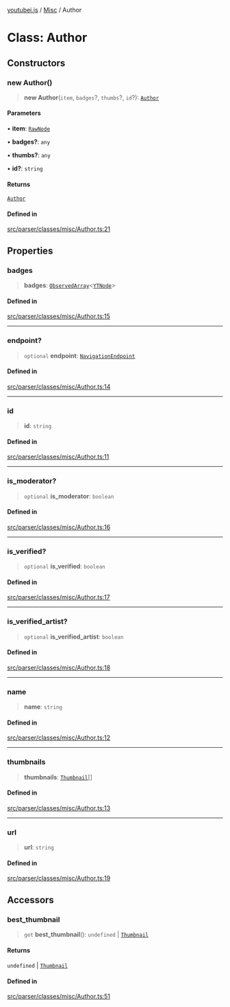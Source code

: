 [youtubei.js](../../../README.md) / [Misc](../README.md) / Author

# Class: Author

## Constructors

### new Author()

> **new Author**(`item`, `badges`?, `thumbs`?, `id`?): [`Author`](Author.md)

#### Parameters

• **item**: [`RawNode`](../../APIResponseTypes/type-aliases/RawNode.md)

• **badges?**: `any`

• **thumbs?**: `any`

• **id?**: `string`

#### Returns

[`Author`](Author.md)

#### Defined in

[src/parser/classes/misc/Author.ts:21](https://github.com/LuanRT/YouTube.js/blob/eb21af33db708f0355f4fb15881f5d4fabc7b06c/src/parser/classes/misc/Author.ts#L21)

## Properties

### badges

> **badges**: [`ObservedArray`](../../Helpers/type-aliases/ObservedArray.md)\<[`YTNode`](../../Helpers/classes/YTNode.md)\>

#### Defined in

[src/parser/classes/misc/Author.ts:15](https://github.com/LuanRT/YouTube.js/blob/eb21af33db708f0355f4fb15881f5d4fabc7b06c/src/parser/classes/misc/Author.ts#L15)

***

### endpoint?

> `optional` **endpoint**: [`NavigationEndpoint`](../../YTNodes/classes/NavigationEndpoint.md)

#### Defined in

[src/parser/classes/misc/Author.ts:14](https://github.com/LuanRT/YouTube.js/blob/eb21af33db708f0355f4fb15881f5d4fabc7b06c/src/parser/classes/misc/Author.ts#L14)

***

### id

> **id**: `string`

#### Defined in

[src/parser/classes/misc/Author.ts:11](https://github.com/LuanRT/YouTube.js/blob/eb21af33db708f0355f4fb15881f5d4fabc7b06c/src/parser/classes/misc/Author.ts#L11)

***

### is\_moderator?

> `optional` **is\_moderator**: `boolean`

#### Defined in

[src/parser/classes/misc/Author.ts:16](https://github.com/LuanRT/YouTube.js/blob/eb21af33db708f0355f4fb15881f5d4fabc7b06c/src/parser/classes/misc/Author.ts#L16)

***

### is\_verified?

> `optional` **is\_verified**: `boolean`

#### Defined in

[src/parser/classes/misc/Author.ts:17](https://github.com/LuanRT/YouTube.js/blob/eb21af33db708f0355f4fb15881f5d4fabc7b06c/src/parser/classes/misc/Author.ts#L17)

***

### is\_verified\_artist?

> `optional` **is\_verified\_artist**: `boolean`

#### Defined in

[src/parser/classes/misc/Author.ts:18](https://github.com/LuanRT/YouTube.js/blob/eb21af33db708f0355f4fb15881f5d4fabc7b06c/src/parser/classes/misc/Author.ts#L18)

***

### name

> **name**: `string`

#### Defined in

[src/parser/classes/misc/Author.ts:12](https://github.com/LuanRT/YouTube.js/blob/eb21af33db708f0355f4fb15881f5d4fabc7b06c/src/parser/classes/misc/Author.ts#L12)

***

### thumbnails

> **thumbnails**: [`Thumbnail`](Thumbnail.md)[]

#### Defined in

[src/parser/classes/misc/Author.ts:13](https://github.com/LuanRT/YouTube.js/blob/eb21af33db708f0355f4fb15881f5d4fabc7b06c/src/parser/classes/misc/Author.ts#L13)

***

### url

> **url**: `string`

#### Defined in

[src/parser/classes/misc/Author.ts:19](https://github.com/LuanRT/YouTube.js/blob/eb21af33db708f0355f4fb15881f5d4fabc7b06c/src/parser/classes/misc/Author.ts#L19)

## Accessors

### best\_thumbnail

> `get` **best\_thumbnail**(): `undefined` \| [`Thumbnail`](Thumbnail.md)

#### Returns

`undefined` \| [`Thumbnail`](Thumbnail.md)

#### Defined in

[src/parser/classes/misc/Author.ts:51](https://github.com/LuanRT/YouTube.js/blob/eb21af33db708f0355f4fb15881f5d4fabc7b06c/src/parser/classes/misc/Author.ts#L51)
